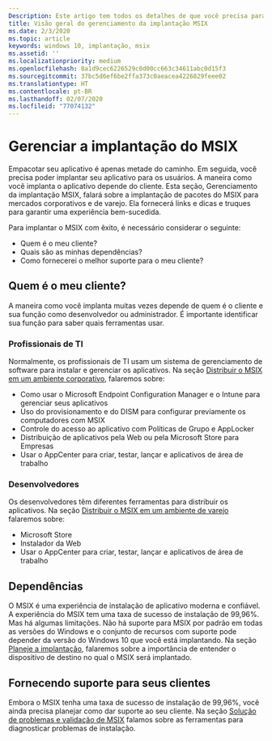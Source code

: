 ```yaml
---
Description: Este artigo tem todos os detalhes de que você precisa para gerenciar a implantação de aplicativos MSIX em um ambiente empresarial.  Este artigo destina-se a profissionais de TI e corporativos.
title: Visão geral do gerenciamento da implantação MSIX
ms.date: 2/3/2020
ms.topic: article
keywords: windows 10, implantação, msix
ms.assetid: ''
ms.localizationpriority: medium
ms.openlocfilehash: 8a1d9cec6226529c0d00cc663c34611abc0d15f3
ms.sourcegitcommit: 37bc5d6ef6be2ffa373c0aeacea4226829feee02
ms.translationtype: HT
ms.contentlocale: pt-BR
ms.lasthandoff: 02/07/2020
ms.locfileid: "77074132"
---
```

# <a name="manage-your-msix-deployment"></a>Gerenciar a implantação do MSIX

Empacotar seu aplicativo é apenas metade do caminho. Em seguida, você precisa poder implantar seu aplicativo para os usuários. A maneira como você implanta o aplicativo depende do cliente.  Esta seção, Gerenciamento da implantação MSIX, falará sobre a implantação de pacotes do MSIX para mercados corporativos e de varejo. Ela fornecerá links e dicas e truques para garantir uma experiência bem-sucedida. 

Para implantar o MSIX com êxito, é necessário considerar o seguinte:
* Quem é o meu cliente?
* Quais são as minhas dependências?
* Como fornecerei o melhor suporte para o meu cliente?

## <a name="who-is-my-customer"></a>Quem é o meu cliente?
A maneira como você implanta muitas vezes depende de quem é o cliente e sua função como desenvolvedor ou administrador.   É importante identificar sua função para saber quais ferramentas usar.

### <a name="it-pros"></a>Profissionais de TI
Normalmente, os profissionais de TI usam um sistema de gerenciamento de software para instalar e gerenciar os aplicativos.  Na seção [Distribuir o MSIX em um ambiente corporativo](managing-your-msix-deployment-enterprise.md), falaremos sobre:
* Como usar o Microsoft Endpoint Configuration Manager e o Intune para gerenciar seus aplicativos
* Uso do provisionamento e do DISM para configurar previamente os computadores com MSIX
* Controle do acesso ao aplicativo com Políticas de Grupo e AppLocker
* Distribuição de aplicativos pela Web ou pela Microsoft Store para Empresas
* Usar o AppCenter para criar, testar, lançar e aplicativos de área de trabalho
 
### <a name="developers"></a>Desenvolvedores
Os desenvolvedores têm diferentes ferramentas para distribuir os aplicativos.  Na seção [Distribuir o MSIX em um ambiente de varejo](managing-your-msix-deployment-retail.md) falaremos sobre:  
* Microsoft Store
* Instalador da Web
* Usar o AppCenter para criar, testar, lançar e aplicativos de área de trabalho

## <a name="dependencies"></a>Dependências
O MSIX é uma experiência de instalação de aplicativo moderna e confiável. A experiência do MSIX tem uma taxa de sucesso de instalação de 99,96%.  Mas há algumas limitações. Não há suporte para MSIX por padrão em todas as versões do Windows e o conjunto de recursos com suporte pode depender da versão do Windows 10 que você está implantando.  Na seção [Planeje a implantação](managing-your-msix-deployment-targetdevices.md), falaremos sobre a importância de entender o dispositivo de destino no qual o MSIX será implantado. 

## <a name="providing-support-for-my-customer"></a>Fornecendo suporte para seus clientes
Embora o MSIX tenha uma taxa de sucesso de instalação de 99,96%, você ainda precisa planejar como dar suporte ao seu cliente.  Na seção [Solução de problemas e validação de MSIX](managing-your-msix-deployment-overview.md) falamos sobre as ferramentas para diagnosticar problemas de instalação.


 
